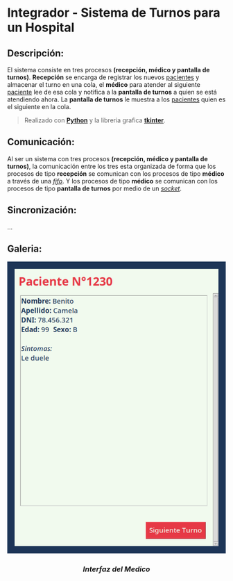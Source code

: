 # Integrador - Sistema de Turnos para un Hospital


## Descripción:
El sistema consiste en tres procesos **(recepción, médico y pantalla de turnos)**. **Recepción** se encarga de registrar los nuevos [pacientes](src/libs/README.md#patient-lib) y almacenar el turno en una cola, el **médico** para atender al siguiente [paciente](src/libs/README.md#patient-lib) lee de esa cola y notifica a la **pantalla de turnos** a quien se está atendiendo ahora. La **pantalla de turnos** le muestra a los [pacientes](src/libs/README.md#patient-lib) quien es el siguiente en la cola.

> Realizado con [**Python**](https://www.python.org/) y la libreria grafica [**tkinter**](https://docs.python.org/3/library/tkinter.html).


## Comunicación:
Al ser un sistema con tres procesos **(recepción, médico y pantalla de turnos)**, la comunicación entre los tres esta organizada de forma que los procesos de tipo **recepción** se comunican con los procesos de tipo **médico** a través de una [_fifo_](src/libs/README.md#fifo-lib). Y los procesos de tipo **médico** se comunican con los procesos de tipo **pantalla de turnos** por medio de un [_socket_](https://es.wikipedia.org/wiki/Socket_de_Internet).


## Sincronización:
...


## Galeria:
<p align="center">
    <img src="./docs/interfaz_medico.png" alt="interfaz medico">
    <h3 align="center"><b><i>Interfaz del Medico</i></b></h3>
</p>